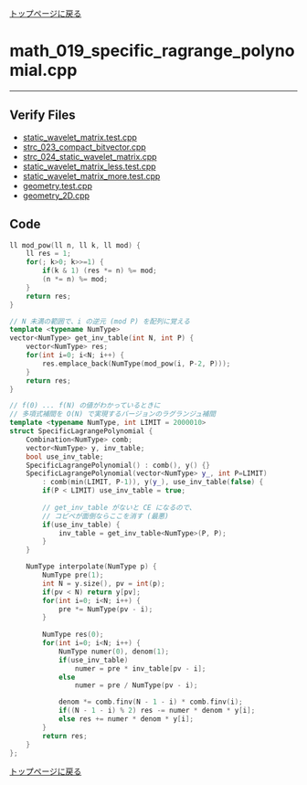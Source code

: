 [トップページに戻る](../index.html)

# math\_019\_specific\_ragrange\_polynomial.cpp
---

## Verify Files
* [static\_wavelet\_matrix.test.cpp](../verified/static_wavelet_matrix.test.cpp)
* [strc\_023\_compact\_bitvector.cpp](../verified/strc_023_compact_bitvector.cpp)
* [strc\_024\_static\_wavelet\_matrix.cpp](../verified/strc_024_static_wavelet_matrix.cpp)
* [static\_wavelet\_matrix\_less.test.cpp](../verified/static_wavelet_matrix_less.test.cpp)
* [static\_wavelet\_matrix\_more.test.cpp](../verified/static_wavelet_matrix_more.test.cpp)
* [geometry.test.cpp](../verified/geometry.test.cpp)
* [geometry\_2D.cpp](../verified/geometry_2D.cpp)

## Code

```cpp
ll mod_pow(ll n, ll k, ll mod) {
    ll res = 1;
    for(; k>0; k>>=1) {
        if(k & 1) (res *= n) %= mod;
        (n *= n) %= mod;
    }
    return res;
}

// N 未満の範囲で、i の逆元 (mod P) を配列に覚える
template <typename NumType>
vector<NumType> get_inv_table(int N, int P) {
    vector<NumType> res;
    for(int i=0; i<N; i++) {
        res.emplace_back(NumType(mod_pow(i, P-2, P)));
    }
    return res;
}

// f(0) ... f(N) の値がわかっているときに
// 多項式補間を O(N) で実現するバージョンのラグランジュ補間
template <typename NumType, int LIMIT = 2000010>
struct SpecificLagrangePolynomial {
    Combination<NumType> comb;
    vector<NumType> y, inv_table;
    bool use_inv_table;
    SpecificLagrangePolynomial() : comb(), y() {}
    SpecificLagrangePolynomial(vector<NumType> y_, int P=LIMIT)
        : comb(min(LIMIT, P-1)), y(y_), use_inv_table(false) {
        if(P < LIMIT) use_inv_table = true;
        
        // get_inv_table がないと CE になるので、
        // コピペが面倒ならここを消す (最悪)
        if(use_inv_table) {
            inv_table = get_inv_table<NumType>(P, P);
        }
    }

    NumType interpolate(NumType p) {
        NumType pre(1);
        int N = y.size(), pv = int(p);
        if(pv < N) return y[pv];
        for(int i=0; i<N; i++) {
            pre *= NumType(pv - i);
        }
        
        NumType res(0);
        for(int i=0; i<N; i++) {
            NumType numer(0), denom(1);
            if(use_inv_table)
                numer = pre * inv_table[pv - i];
            else
                numer = pre / NumType(pv - i);

            denom *= comb.finv(N - 1 - i) * comb.finv(i);
            if((N - 1 - i) % 2) res -= numer * denom * y[i];
            else res += numer * denom * y[i];
        }
        return res;
    }
};
```

[トップページに戻る](../index.html)
